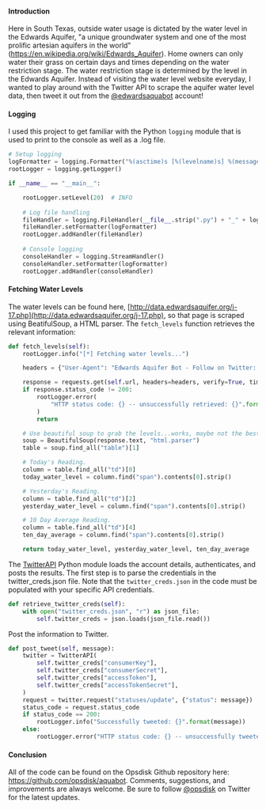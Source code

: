 #### Introduction
Here in South Texas, outside water usage is dictated by the water level in the Edwards Aquifer, "a unique groundwater system and one of the most prolific artesian aquifers in the world" (https://en.wikipedia.org/wiki/Edwards_Aquifer).  Home owners can only water their grass on certain days and times depending on the water restriction stage.  The water restriction stage is determined by the level in the Edwards Aquifer.  Instead of visiting the water level website everyday, I wanted to play around with the Twitter API to scrape the aquifer water level data, then tweet it out from the [@edwardsaquabot](https://twitter.com/edwardsaquabot) account!

#### Logging
I used this project to get familiar with the Python `logging` module that is used to print to the console as well as a .log file.

```python
# Setup logging
logFormatter = logging.Formatter("%(asctime)s [%(levelname)s] %(message)s")
rootLogger = logging.getLogger()
```
```python
if __name__ == "__main__":

    rootLogger.setLevel(20)  # INFO
    
    # Log file handling
    fileHandler = logging.FileHandler(__file__.strip(".py") + "_" + log_timestamp() + "_PID-" + str(os.getpid()) + ".log")
    fileHandler.setFormatter(logFormatter)
    rootLogger.addHandler(fileHandler)
    
    # Console logging
    consoleHandler = logging.StreamHandler()
    consoleHandler.setFormatter(logFormatter)
    rootLogger.addHandler(consoleHandler)
```  

#### Fetching Water Levels
The water levels can be found here, [http://data.edwardsaquifer.org/j-17.php](http://data.edwardsaquifer.org/j-17.php), so that page is scraped using BeatifulSoup, a HTML parser. The `fetch_levels` function retrieves the relevant information:

```python
def fetch_levels(self):
    rootLogger.info("[*] Fetching water levels...")

    headers = {"User-Agent": "Edwards Aquifer Bot - Follow on Twitter: @edwardsaquabot"}

    response = requests.get(self.url, headers=headers, verify=True, timeout=60)
    if response.status_code != 200:
        rootLogger.error(
            "HTTP status code: {} -- unsuccessfully retrieved: {}".format(response.status_code, self.url)
        )
        return

    # Use beautiful soup to grab the levels...works, maybe not the best though.
    soup = BeautifulSoup(response.text, "html.parser")
    table = soup.find_all("table")[1]

    # Today's Reading.
    column = table.find_all("td")[0]
    today_water_level = column.find("span").contents[0].strip()

    # Yesterday's Reading.
    column = table.find_all("td")[2]
    yesterday_water_level = column.find("span").contents[0].strip()

    # 10 Day Average Reading.
    column = table.find_all("td")[4]
    ten_day_average = column.find("span").contents[0].strip()

    return today_water_level, yesterday_water_level, ten_day_average
```

The [TwitterAPI](https://github.com/geduldig/twitterapi) Python module loads the account details, authenticates, and posts the results.  The first step is to parse the credentials in the twitter_creds.json file.  Note that the `twitter_creds.json` in the code must be populated with your specific API credentials.

```python
def retrieve_twitter_creds(self):
    with open("twitter_creds.json", "r") as json_file:
        self.twitter_creds = json.loads(json_file.read())
```

Post the information to Twitter.

```python
def post_tweet(self, message):
    twitter = TwitterAPI(
        self.twitter_creds["consumerKey"],
        self.twitter_creds["consumerSecret"],
        self.twitter_creds["accessToken"],
        self.twitter_creds["accessTokenSecret"],
    )
    request = twitter.request("statuses/update", {"status": message})
    status_code = request.status_code
    if status_code == 200:
        rootLogger.info("Successfully tweeted: {}".format(message))
    else:
        rootLogger.error("HTTP status code: {} -- unsuccessfully tweeted: {}".format(status_code, message))
```

#### Conclusion
All of the code can be found on the Opsdisk Github repository here: https://github.com/opsdisk/aquabot.  Comments, suggestions, and improvements are always welcome.  Be sure to follow [@opsdisk](https://twitter.com/opsdisk) on Twitter for the latest updates. 
 